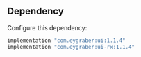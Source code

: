 Dependency
--------

Configure this dependency:

```kotlin
implementation "com.eygraber:ui:1.1.4"
implementation "com.eygraber:ui-rx:1.1.4"
```
